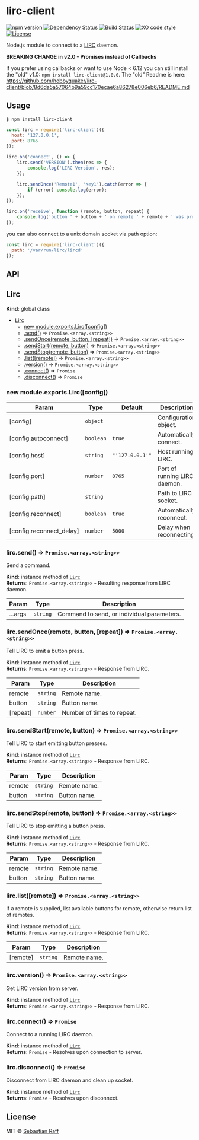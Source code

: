 # lirc-client

[![npm version](https://badge.fury.io/js/lirc-client.svg)](https://badge.fury.io/js/lirc-client) 
[![Dependency Status](https://img.shields.io/gemnasium/hobbyquaker/lirc-client.svg?maxAge=2592000)](https://gemnasium.com/github.com/hobbyquaker/lirc-client)
[![Build Status](https://travis-ci.org/hobbyquaker/lirc-client.svg?branch=master)](https://travis-ci.org/hobbyquaker/lirc-client)
[![XO code style](https://img.shields.io/badge/code_style-XO-5ed9c7.svg)](https://github.com/sindresorhus/xo)
[![License][mit-badge]][mit-url]


Node.js module to connect to a [LIRC](http://www.lirc.org/) daemon.

**BREAKING CHANGE in v2.0 - Promises instead of Callbacks**

If you prefer using callbacks or want to use Node < 6.12 you can still install the "old" v1.0: 
`npm install lirc-client@1.0.0`. The "old" Readme is here: https://github.com/hobbyquaker/lirc-client/blob/8d6da5a57064b9a59cc170ecae6a86278e006eb6/README.md


## Usage

`$ npm install lirc-client`

```Javascript
const lirc = require('lirc-client')({
  host: '127.0.0.1',
  port: 8765
});

lirc.on('connect', () => {
    lirc.send('VERSION').then(res => {
        console.log('LIRC Version', res);
    });

    lirc.sendOnce('Remote1', 'Key1').catch(error => {
        if (error) console.log(error);
    });
});

lirc.on('receive', function (remote, button, repeat) {
    console.log('button ' + button + ' on remote ' + remote + ' was pressed!');
});
```

you can also connect to a unix domain socket via path option:
```Javascript
const lirc = require('lirc-client')({
  path: '/var/run/lirc/lircd'
});
```

## API

<a name="Lirc"></a>

## Lirc
**Kind**: global class  

* [Lirc](#Lirc)
    * [new module.exports.Lirc([config])](#new_Lirc_new)
    * [.send()](#Lirc+send) ⇒ <code>Promise.&lt;array.&lt;string&gt;&gt;</code>
    * [.sendOnce(remote, button, [repeat])](#Lirc+sendOnce) ⇒ <code>Promise.&lt;array.&lt;string&gt;&gt;</code>
    * [.sendStart(remote, button)](#Lirc+sendStart) ⇒ <code>Promise.&lt;array.&lt;string&gt;&gt;</code>
    * [.sendStop(remote, button)](#Lirc+sendStop) ⇒ <code>Promise.&lt;array.&lt;string&gt;&gt;</code>
    * [.list([remote])](#Lirc+list) ⇒ <code>Promise.&lt;array.&lt;string&gt;&gt;</code>
    * [.version()](#Lirc+version) ⇒ <code>Promise.&lt;array.&lt;string&gt;&gt;</code>
    * [.connect()](#Lirc+connect) ⇒ <code>Promise</code>
    * [.disconnect()](#Lirc+disconnect) ⇒ <code>Promise</code>

<a name="new_Lirc_new"></a>

### new module.exports.Lirc([config])

| Param | Type | Default | Description |
| --- | --- | --- | --- |
| [config] | <code>object</code> |  | Configuration object. |
| [config.autoconnect] | <code>boolean</code> | <code>true</code> | Automatically connect. |
| [config.host] | <code>string</code> | <code>&quot;&#x27;127.0.0.1&#x27;&quot;</code> | Host running LIRC. |
| [config.port] | <code>number</code> | <code>8765</code> | Port of running LIRC daemon. |
| [config.path] | <code>string</code> |  | Path to LIRC socket. |
| [config.reconnect] | <code>boolean</code> | <code>true</code> | Automatically reconnect. |
| [config.reconnect_delay] | <code>number</code> | <code>5000</code> | Delay when reconnecting. |

<a name="Lirc+send"></a>

### lirc.send() ⇒ <code>Promise.&lt;array.&lt;string&gt;&gt;</code>
Send a command.

**Kind**: instance method of [<code>Lirc</code>](#Lirc)  
**Returns**: <code>Promise.&lt;array.&lt;string&gt;&gt;</code> - Resulting response from LIRC daemon.  

| Param | Type | Description |
| --- | --- | --- |
| ...args | <code>string</code> | Command to send, or individual parameters. |

<a name="Lirc+sendOnce"></a>

### lirc.sendOnce(remote, button, [repeat]) ⇒ <code>Promise.&lt;array.&lt;string&gt;&gt;</code>
Tell LIRC to emit a button press.

**Kind**: instance method of [<code>Lirc</code>](#Lirc)  
**Returns**: <code>Promise.&lt;array.&lt;string&gt;&gt;</code> - Response from LIRC.  

| Param | Type | Description |
| --- | --- | --- |
| remote | <code>string</code> | Remote name. |
| button | <code>string</code> | Button name. |
| [repeat] | <code>number</code> | Number of times to repeat. |

<a name="Lirc+sendStart"></a>

### lirc.sendStart(remote, button) ⇒ <code>Promise.&lt;array.&lt;string&gt;&gt;</code>
Tell LIRC to start emitting button presses.

**Kind**: instance method of [<code>Lirc</code>](#Lirc)  
**Returns**: <code>Promise.&lt;array.&lt;string&gt;&gt;</code> - Response from LIRC.  

| Param | Type | Description |
| --- | --- | --- |
| remote | <code>string</code> | Remote name. |
| button | <code>string</code> | Button name. |

<a name="Lirc+sendStop"></a>

### lirc.sendStop(remote, button) ⇒ <code>Promise.&lt;array.&lt;string&gt;&gt;</code>
Tell LIRC to stop emitting a button press.

**Kind**: instance method of [<code>Lirc</code>](#Lirc)  
**Returns**: <code>Promise.&lt;array.&lt;string&gt;&gt;</code> - Response from LIRC.  

| Param | Type | Description |
| --- | --- | --- |
| remote | <code>string</code> | Remote name. |
| button | <code>string</code> | Button name. |

<a name="Lirc+list"></a>

### lirc.list([remote]) ⇒ <code>Promise.&lt;array.&lt;string&gt;&gt;</code>
If a remote is supplied, list available buttons for remote, otherwise
return list of remotes.

**Kind**: instance method of [<code>Lirc</code>](#Lirc)  
**Returns**: <code>Promise.&lt;array.&lt;string&gt;&gt;</code> - Response from LIRC.  

| Param | Type | Description |
| --- | --- | --- |
| [remote] | <code>string</code> | Remote name. |

<a name="Lirc+version"></a>

### lirc.version() ⇒ <code>Promise.&lt;array.&lt;string&gt;&gt;</code>
Get LIRC version from server.

**Kind**: instance method of [<code>Lirc</code>](#Lirc)  
**Returns**: <code>Promise.&lt;array.&lt;string&gt;&gt;</code> - Response from LIRC.  
<a name="Lirc+connect"></a>

### lirc.connect() ⇒ <code>Promise</code>
Connect to a running LIRC daemon.

**Kind**: instance method of [<code>Lirc</code>](#Lirc)  
**Returns**: <code>Promise</code> - Resolves upon connection to server.  
<a name="Lirc+disconnect"></a>

### lirc.disconnect() ⇒ <code>Promise</code>
Disconnect from LIRC daemon and clean up socket.

**Kind**: instance method of [<code>Lirc</code>](#Lirc)  
**Returns**: <code>Promise</code> - Resolves upon disconnect.  


## License

MIT © [Sebastian Raff](https://hobbyquaker.github.io)

[mit-badge]: https://img.shields.io/badge/License-MIT-blue.svg?style=flat
[mit-url]: LICENSE
